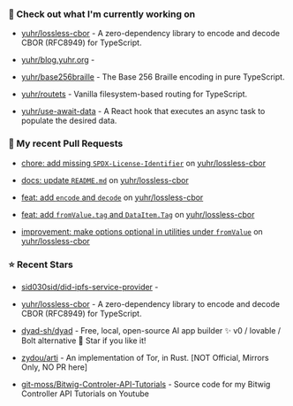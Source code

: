 ### 👷 Check out what I'm currently working on



- [yuhr/lossless-cbor](https://github.com/yuhr/lossless-cbor) - A zero-dependency library to encode and decode CBOR (RFC8949) for TypeScript.

- [yuhr/blog.yuhr.org](https://github.com/yuhr/blog.yuhr.org) - 

- [yuhr/base256braille](https://github.com/yuhr/base256braille) - The Base 256 Braille encoding in pure TypeScript.

- [yuhr/routets](https://github.com/yuhr/routets) - Vanilla filesystem-based routing for TypeScript.

- [yuhr/use-await-data](https://github.com/yuhr/use-await-data) - A React hook that executes an async task to populate the desired data.

### 🔨 My recent Pull Requests



- [chore: add missing `SPDX-License-Identifier`](https://github.com/yuhr/lossless-cbor/pull/11) on [yuhr/lossless-cbor](https://github.com/yuhr/lossless-cbor)

- [docs: update `README.md`](https://github.com/yuhr/lossless-cbor/pull/10) on [yuhr/lossless-cbor](https://github.com/yuhr/lossless-cbor)

- [feat: add `encode` and `decode`](https://github.com/yuhr/lossless-cbor/pull/9) on [yuhr/lossless-cbor](https://github.com/yuhr/lossless-cbor)

- [feat: add `fromValue.tag` and `DataItem.Tag`](https://github.com/yuhr/lossless-cbor/pull/8) on [yuhr/lossless-cbor](https://github.com/yuhr/lossless-cbor)

- [improvement: make options optional in utilities under `fromValue`](https://github.com/yuhr/lossless-cbor/pull/7) on [yuhr/lossless-cbor](https://github.com/yuhr/lossless-cbor)

### ⭐ Recent Stars



- [sid030sid/did-ipfs-service-provider](https://github.com/sid030sid/did-ipfs-service-provider) - 

- [yuhr/lossless-cbor](https://github.com/yuhr/lossless-cbor) - A zero-dependency library to encode and decode CBOR (RFC8949) for TypeScript.

- [dyad-sh/dyad](https://github.com/dyad-sh/dyad) - Free, local, open-source AI app builder ✨ v0 / lovable / Bolt alternative 🌟 Star if you like it!

- [zydou/arti](https://github.com/zydou/arti) - An implementation of Tor, in Rust. [NOT Official, Mirrors Only, NO PR here] 

- [git-moss/Bitwig-Controler-API-Tutorials](https://github.com/git-moss/Bitwig-Controler-API-Tutorials) - Source code for my Bitwig Controller API Tutorials on Youtube